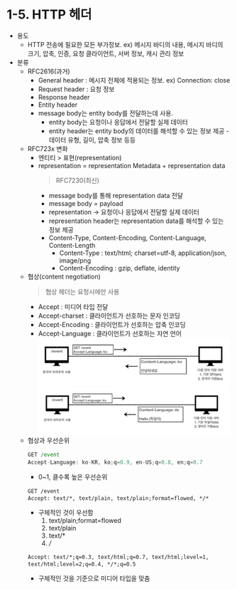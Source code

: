 # 1-5. HTTP 헤더

- 용도
  - HTTP 전송에 필요한 모든 부가정보. ex) 메시지 바디의 내용, 메시지 바디의 크기, 압축, 인증, 요청 클라이언트, 서버 정보, 캐시 관리 정보
- 분류
  - RFC2616(과거)
    - General header : 메시지 전체에 적용되는 정보. ex) Connection: close
    - Request header : 요청 정보
    - Response header
    - Entity header
    - message body는 entity body를 전달하는데 사용.
      - entity body는 요청이나 응답에서 전달할 실제 데이터
      - entity header는 entity body의 데이터를 해석할 수 있는 정보 제공 - 데이터 유형, 길이, 압축 정보 등등
  - RFC723x 변화
    - 엔티티 > 표현(representation)
    - representation = representation Metadata + representation data
      > RFC7230(최신)
      - message body를 통해 representation data 전달
      - message body = payload
      - representation → 요청이나 응답에서 전달할 실제 데이터
      - representation header는 representation data를 해석할 수 있는 정보 제공
      - Content-Type, Content-Encoding, Content-Language, Content-Length
        - Content-Type : text/html; charset=utf-8, application/json, image/png
        - Content-Encoding : gzip, deflate, identity
  - 협상(content negotiation)
    > 협상 헤더는 요청시에만 사용
    - Accept : 미디어 타입 전달
    - Accept-charset : 클라이언트가 선호하는 문자 인코딩
    - Accept-Encoding : 클라이언트가 선호하는 압축 인코딩
    - Accept-Language : 클라이언트가 선호하는 자연 언어
      ![Untitled](image/151.png)
      ![Untitled](image/152.png)
  - 협상과 우선순위
    ```jsx
    GET /event
    Accept-Language: ko-KR, ko;q=0.9, en-US;q=0.8, en;q=0.7
    ```
    - 0~1, 클수록 높은 우선순위
    ```
    GET /event
    Accept: text/*, text/plain, text/plain;format=flowed, */*
    ```
    - 구체적인 것이 우선함
      1. text/plain;format=flowed
      2. text/plain
      3. text/\*
      4. _/_
    ```
    Accept: text/*;q=0.3, text/html;q=0.7, text/html;level=1,
    text/html;level=2;q=0.4, */*;q=0.5
    ```
    - 구체적인 것을 기준으로 미디어 타입을 맞춤
